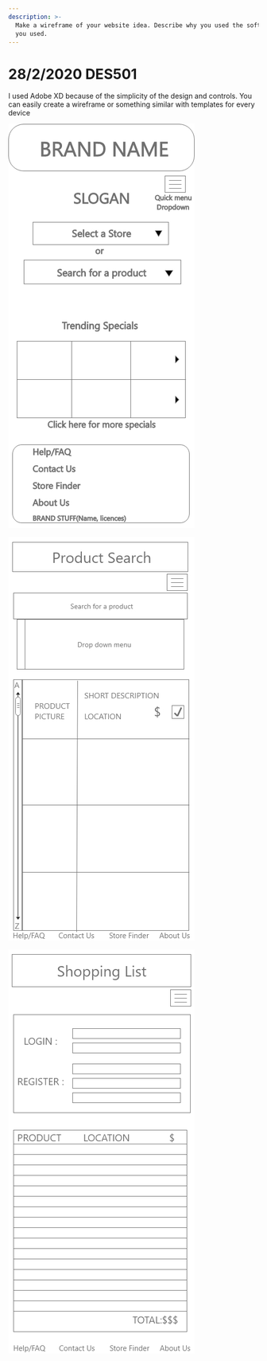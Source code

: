 ```yaml
---
description: >-
  Make a wireframe of your website idea. Describe why you used the software that
  you used.
---
```


# 28/2/2020 DES501

I used Adobe XD because of the simplicity of the design and controls. You can easily create a wireframe or something similar with templates for every device

![Landing Page](.gitbook/assets/iphone-x-xs-11-pro-1.jpg)

![Product Search Page](.gitbook/assets/iphone-x-xs-11-pro-2.jpg)

![List/Login](.gitbook/assets/iphone-x-xs-11-pro-3.jpg)

